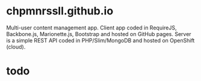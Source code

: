 chpmnrssll.github.io
=====================

Multi-user content management app.
Client app coded in RequireJS, Backbone.js, Marionette.js, Bootstrap and hosted on GitHub pages.
Server is a simple REST API coded in PHP/Slim/MongoDB and hosted on OpenShift (cloud).


todo
=====================
